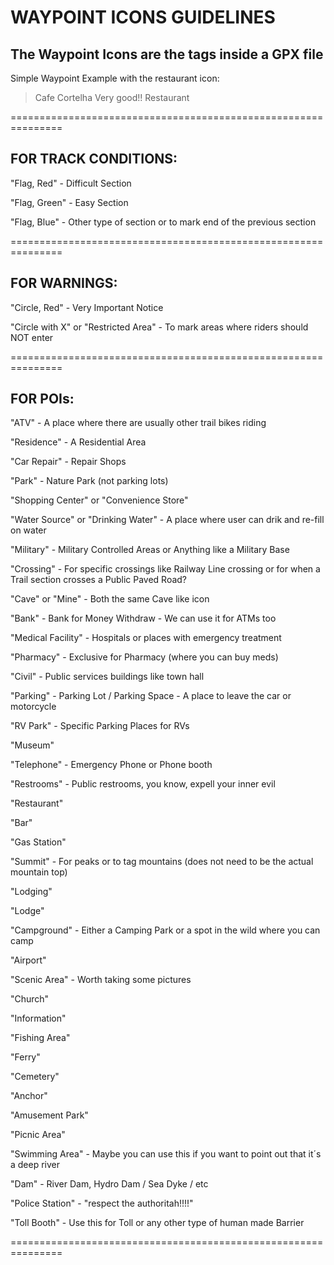 # WAYPOINT ICONS GUIDELINES


## The Waypoint Icons are the <sym></sym> tags inside a GPX file


Simple Waypoint Example with the restaurant icon:


> <wpt lat="37.25712776184082" lon="-7.956011295318604">
>     <name>Cafe Cortelha</name>
>     <desc>Very good!!</desc>
>     <sym>Restaurant</sym>
> </wpt>


===============================================================


## FOR TRACK CONDITIONS:


"Flag, Red" - Difficult Section

"Flag, Green" - Easy Section

"Flag, Blue" - Other type of section or to mark end of the previous section

===============================================================

## FOR WARNINGS:


"Circle, Red" - Very Important Notice

"Circle with X" or "Restricted Area" - To mark areas where riders should NOT enter

===============================================================

## FOR POIs:


"ATV" - A place where there are usually other trail bikes riding

"Residence" - A Residential Area

"Car Repair" - Repair Shops

"Park" - Nature Park (not parking lots)

"Shopping Center" or "Convenience Store"

"Water Source" or "Drinking Water" - A place where user can drik and re-fill on water

"Military" - Military Controlled Areas or Anything like a Military Base

"Crossing" - For specific crossings like Railway Line crossing or for when a Trail section crosses a Public Paved Road?

"Cave" or "Mine" - Both the same Cave like icon

"Bank" - Bank for Money Withdraw - We can use it for ATMs too

"Medical Facility" - Hospitals or places with emergency treatment

"Pharmacy" - Exclusive for Pharmacy (where you can buy meds)

"Civil" - Public services buildings like town hall

"Parking" - Parking Lot / Parking Space - A place to leave the car or motorcycle

"RV Park" - Specific Parking Places for RVs

"Museum"

"Telephone" - Emergency Phone or Phone booth

"Restrooms" - Public restrooms, you know, expell your inner evil

"Restaurant"

"Bar"

"Gas Station"

"Summit" - For peaks or to tag mountains (does not need to be the actual mountain top)

"Lodging"

"Lodge"

"Campground" - Either a Camping Park or a spot in the wild where you can camp

"Airport"

"Scenic Area" - Worth taking some pictures

"Church"

"Information"

"Fishing Area"

"Ferry"

"Cemetery"

"Anchor"

"Amusement Park"

"Picnic Area"

"Swimming Area" - Maybe you can use this if you want to point out that it´s a deep river

"Dam" - River Dam, Hydro Dam / Sea Dyke / etc

"Police Station" - "respect the authoritah!!!!"

"Toll Booth" - Use this for Toll or any other type of human made Barrier

===============================================================

